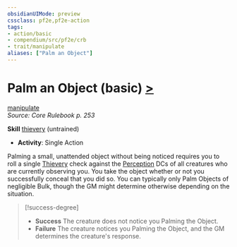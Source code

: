 ```yaml
---
obsidianUIMode: preview
cssclass: pf2e,pf2e-action
tags:
- action/basic
- compendium/src/pf2e/crb
- trait/manipulate
aliases: ["Palm an Object"]
---
```

# Palm an Object (basic) [>](../core-rulebook/chapter-9-playing-the-game.md#Actions "Single Action")
[manipulate](../traits/manipulate.md)  
*Source: Core Rulebook p. 253*  

**Skill** [thievery](../../Compendium/skills.md#Thievery) (untrained)
- **Activity**: Single Action

Palming a small, unattended object without being noticed requires you to roll a single [Thievery](../../Compendium/skills.md#Thievery) check against the [Perception](../../Compendium/skills.md#Perception) DCs of all creatures who are currently observing you. You take the object whether or not you successfully conceal that you did so. You can typically only Palm Objects of negligible Bulk, though the GM might determine otherwise depending on the situation.

> [!success-degree] 
> - **Success** The creature does not notice you Palming the Object.
> - **Failure** The creature notices you Palming the Object, and the GM determines the creature's response.